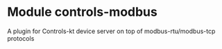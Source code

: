 # Module controls-modbus

A plugin for Controls-kt device server on top of modbus-rtu/modbus-tcp protocols


